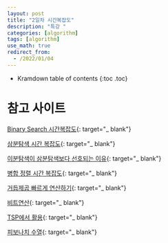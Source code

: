 ```yaml
---
layout: post
title: "2일차 시간복잡도"
description: "특강 "
categories: [algorithm]
tags: [algorithm]
use_math: true
redirect_from:
  - /2022/01/04
---
```


* Kramdown table of contents
{:toc .toc} 

# 참고 사이트

[Binary Search 시간복잡도](https://www.geeksforgeeks.org/implementing-upper_bound-and-lower_bound-in-c){: target="_ blank"}

[삼분탐색 시간 복잡도](https://www.geeksforgeeks.org/ternary-search){: target="_ blank"}

[이분탐색이 삼분탐색보다 선호되는 이유](https://www.geeksforgeeks.org/binary-search-preferred-ternary-search){: target="_ blank"}

[병합 정렬 시간 복잡도](https://www.geeksforgeeks.org/merge-sort){: target="_ blank"}

[거듭제곱 빠르게 연산하기](https://www.geeksforgeeks.org/modular-exponentiation-power-in-modular-arithmetic){: target="_ blank"}

[비트연산](https://github.com/stevenhalim/cpbook-code/blob/master/ch2/lineards/bit_manipulation.cpp){: target="_ blank"}

[TSP에서 활용](https://visualgo.net/en/tsp){: target="_ blank"}

[피보나치 수열](https://www.geeksforgeeks.org/program-for-nth-fibonacci-number){: target="_ blank"}